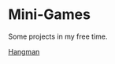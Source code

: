 # Mini-Games
Some projects in my free time.


  <a href="https://github.com/IHADAODIWRI/Mini-Games/tree/main/Hangman" target="_blank" rel="noreferrer"> Hangman </a>
 

